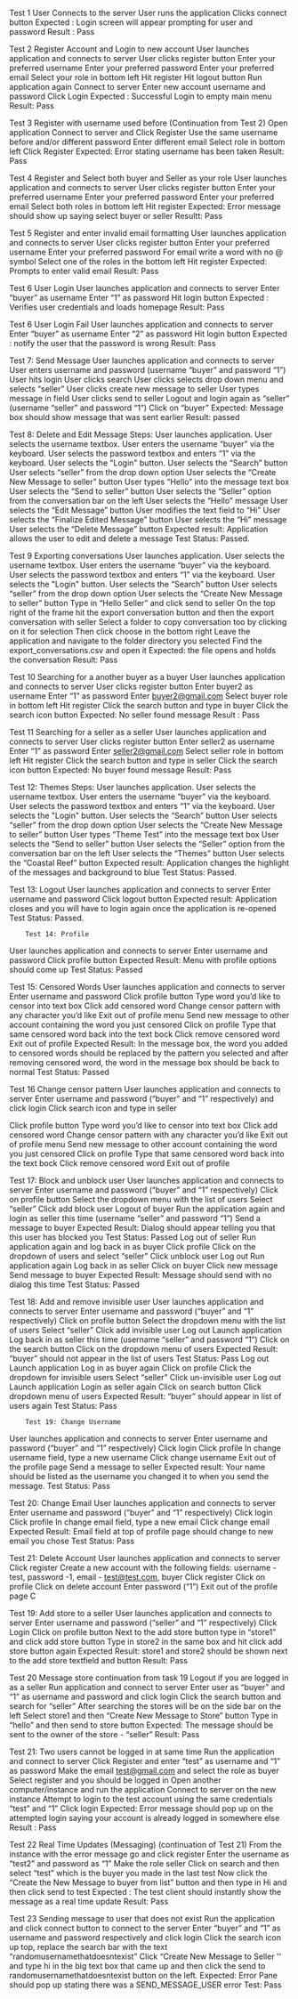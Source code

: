 Test 1 User Connects to the server
User runs the application
Clicks connect button
Expected : Login screen will appear prompting for user and password
Result : Pass

Test 2 Register Account and Login to new account
User launches application and connects to server
User clicks register button
Enter your preferred username
Enter your preferred password
Enter your preferred email
Select your role in bottom left
Hit register
Hit logout button
Run application again
 Connect to server
Enter new account username and password
 Click Login
Expected : Successful Login to empty main menu
Result: Pass

Test 3 Register with username used before (Continuation from Test 2)
Open application
Connect to server and Click Register
Use the same username before and/or different password
Enter different email
Select role in bottom left
Click Register
Expected: Error stating username has been taken
Result: Pass

Test 4 Register and Select both buyer and Seller as your role
User launches application and connects to server
User clicks register button
Enter your preferred username
Enter your preferred password
Enter your preferred email
Select both roles in bottom left
Hit register
		Expected: Error message should show up saying select buyer or seller
		Resultt: Pass

Test 5 Register and enter invalid email formatting
User launches application and connects to server
User clicks register button
Enter your preferred username
Enter your preferred password
For email write a word with no @ symbol
Select one of the roles in the bottom left
Hit register
		Expected: Prompts to enter valid email
		Result: Pass

Test 6 User Login
User launches application and connects to server
Enter “buyer” as username
Enter “1” as password
Hit login button
		Expected : Verifies user credentials and loads homepage
		Result: Pass

Test 6 User Login Fail
User launches application and connects to server
Enter “buyer” as username
Enter “2” as password
Hit login button
		Expected : notify the user that the password is wrong
		Result: Pass

Test 7: Send Message
User launches application and connects to server
User enters username and password (username “buyer” and password “1”)
User hits login
User clicks search
User clicks selects drop down menu and selects “seller”
User clicks create new message to seller
User types message in field
User clicks send to seller
Logout and login again as “seller” (username “seller” and password “1”)
Click on “buyer”
Expected: Message box should show message that was sent earlier
Result: passed

Test 8: Delete and Edit Message
Steps: 
User launches application. 
User selects the username textbox. 
User enters the username “buyer” via the keyboard. 
User selects the password textbox and enters “1” via the keyboard. 
User selects the "Login" button. 
User selects the “Search” button
User selects “seller” from the drop down option
User selects the “Create New Message to seller” button
User types “Hello” into the message text box
 User selects the “Send to seller” button
 User selects the “Seller” option from the conversation bar on the left
 User selects the “Hello” message
 User selects the “Edit Message” button
 User modifies the text field to “Hi” 
 User selects the “Finalize Edited Message” button
 User selects the “Hi” message
 User selects the “Delete Message” button
Expected result: Application allows the user to edit and delete a message
Test Status: Passed.

Test 9 Exporting conversations
User launches application. 
User selects the username textbox. 
User enters the username “buyer” via the keyboard. 
User selects the password textbox and enters “1” via the keyboard. 
User selects the "Login" button. 
User selects the “Search” button
User selects “seller” from the drop down option
User selects the “Create New Message to seller” button
Type in “Hello Seller” and click send to seller
 On the top right of the frame  hit the export conversation button and then the export conversation with seller
 Select a folder to copy conversation too by clicking on it for selection
 Then click choose in the bottom right
 Leave the application and navigate to the folder directory you selected
 Find the export_conversations.csv and open it 
Expected: the file opens and holds the conversation
Result: Pass

Test 10 Searching for a another buyer as a buyer
User launches application and connects to server
User clicks register button
Enter buyer2 as username
Enter “1” as password
Enter buyer2@gmail.com
Select buyer role in bottom left
Hit register
Click the search button and type in buyer
Click the search icon button
Expected: No seller found message
Result : Pass

Test 11 Searching for a seller as a seller
User launches application and connects to server
User clicks register button
Enter seller2 as username
Enter “1” as password
Enter seller2@gmail.com
Select seller role in bottom left
Hit register
Click the search button and type in seller
Click the search icon button
Expected: No buyer found message
Result: Pass


Test 12: Themes
Steps: 
User launches application. 
User selects the username textbox. 
User enters the username “buyer” via the keyboard. 
User selects the password textbox and enters “1” via the keyboard. 
User selects the "Login" button. 
User selects the “Search” button
User selects “seller” from the drop down option
User selects the “Create New Message to seller” button
User types “Theme Test” into the message text box
 User selects the “Send to seller” button
 User selects the “Seller” option from the conversation bar on the left
 User selects the “Themes” button
 User selects the “Coastal Reef” button
Expected result: Application changes the highlight of the messages and background to blue 
Test Status: Passed.

Test 13: Logout
User launches application and connects to server
Enter username and password
Click logout button
Expected result: Application closes and you will have to login again once the application is re-opened
Test Status: Passed.
		
		Test 14: Profile
User launches application and connects to server
Enter username and password
Click profile button
Expected Result: Menu with profile options should come up
Test Status: Passed

Test 15: Censored Words
User launches application and connects to server
Enter username and password
Click profile button
Type word you’d like to censor into text box
Click add censored word
Change censor pattern with any character you’d like
Exit out of profile menu
Send new message to other account containing the word you just censored
Click on profile
Type that same censored word back into the text bock
Click remove censored word
Exit out of profile
Expected Result: In the message box, the word you added to censored words should be replaced by the pattern you selected and after removing censored word, the word in the message box should be back to normal
Test Status: Passed

Test 16 Change censor pattern
User launches application and connects to server
Enter username and password (“buyer” and “1” respectively) and click login
Click search icon and type in seller


Click profile button
Type word you’d like to censor into text box
Click add censored word
Change censor pattern with any character you’d like
Exit out of profile menu
Send new message to other account containing the word you just censored
Click on profile
Type that same censored word back into the text bock
Click remove censored word
Exit out of profile



Test 17: Block and unblock user
User launches application and connects to server
Enter username and password (“buyer” and “1” respectively)
Click on profile button
Select the dropdown menu with the list of users
Select “seller”
Click add block user
Logout of buyer
Run the application again and login as seller this time (username “seller” and password “1”)
Send a message to buyer
Expected Result: Dialog should appear telling you that this user has blocked you
Test Status: Passed
Log out of seller
Run application again and log back in as buyer
Click profile
Click on the dropdown of users and select “seller”
Click unblock user
Log out
Run application again
Log back in as seller
Click on buyer
Click new message
Send message to buyer
Expected Result: Message should send with no dialog this time
Test Status: Passed

Test 18: Add and remove invisible user
User launches application and connects to server
Enter username and password (“buyer” and “1” respectively)
Click on profile button
Select the dropdown menu with the list of users
Select “seller”
Click add invisible user
Log out
Launch application
Log back in as seller this time (username “seller” and password “1”)
Click on the search button
Click on the dropdown menu of users
		Expected Result: “buyer” should not appear in the list of users
		Test Status: Pass
Log out
Launch application
Log in as buyer again
Click on profile
Click the dropdown for invisible users
Select “seller”
Click un-invisible user
Log out
Launch application
Login as seller again
Click on search button
Click dropdown menu of users
Expected Result: “buyer” should appear in list of users again
Test Status: Pass

		Test 19: Change Username
User launches application and connects to server
Enter username and password (“buyer” and “1” respectively)
Click login
Click profile
In change username field, type a new username
Click change username
Exit out of the profile page
Send a message to seller
Expected result: Your name should be listed as the username you changed it to when you send the message.
Test Status: Pass

Test 20: Change Email
User launches application and connects to server
Enter username and password (“buyer” and “1” respectively)
Click login
Click profile
In change email field, type a new email
Click change email
Expected Result: Email field at top of profile page should change to new email you chose
Test Status: Pass

Test 21: Delete Account
User launches application and connects to server
Click register
Create a new account with the following fields: username - test, password -1, email - test@test.com, buyer
Click register
Click on profile
Click on delete account
Enter password (“1”)
Exit out of the profile page
C

Test 19: Add store to a seller
User launches application and connects to server
Enter username and password (“seller” and “1” respectively)
Click Login
Click on profile button
Next to the add store button type in “store1”  and click add store button
Type in store2 in the same box and hit click add store button again
		Expected Result: store1 and store2 should be shown next to the add store textfield and button
		Result: Pass

Test 20 Message store continuation from task 19
Logout if you are logged in as a seller
Run application and connect to server
Enter user as “buyer” and “1” as username and password and click login
Click the search button and search for “seller”
After searching the stores will be on the side bar on the left
Select store1 and then “Create New Message to Store” button
Type in “hello” and then send to store  button
		Expected: The message should be sent to the owner of the store - “seller”
		Result: Pass	

Test 21: Two users cannot be logged in at same time
Run the application and connect to server
Click Register and enter “test” as username and “1” as password
Make the email test@gmail.com and select the role as buyer
Select register and you should be logged in
Open another computer/instance and run the application
Connect to server on the new instance
Attempt to login to the test account using the same credentials “test” and “1”
 Click login
Expected: Error message should pop up on the attempted login saying your account is already logged in somewhere else
Result : Pass

Test 22 Real Time Updates (Messaging) (continuation of Test 21) 
From the instance with the error message go and click register
Enter the username as “test2” and password as “1”
Make the role seller
Click on search and then select “test” which is the buyer you made in the last test
Now click the “Create the New Message to buyer from list” button and then type in Hi and then click send to test
Expected : The test client should instantly show the message as a real time update
Result: Pass

Test 23 Sending message to user that does not exist
Run the application and click connect button to connect to the server
Enter “buyer” and “1” as username and password respectively and click login
Click the search icon up top, replace the search bar with the text “randomusernamethatdoesntexist”
Click “Create New Message to Seller '' and type hi in the big text box that came up and then click the send to randomusernamethatdoesntexist button on the left.
Expected: Error Pane should pop up stating there was a SEND_MESSAGE_USER error
Test: Pass



